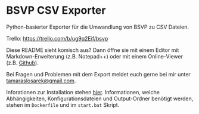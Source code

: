 # BSVP CSV Exporter

Python-basierter Exporter für die Umwandlung von BSVP zu CSV Dateien.

Trello: https://trello.com/b/ug9q2Eif/bsvp

Diese README sieht komisch aus? Dann öffne sie mit einem Editor mit Markdown-Erweiterung (z.B. Notepad++) oder mit einem Online-Viewer (z.B. [Github](https://jbt.github.io/markdown-editor/)).

Bei Fragen und Problemen mit dem Export meldet euch gerne bei mir unter tamaraslosarek@gmail.com.

Inforationen zur Installation stehen [hier](https://github.com/tamslo/bsvp-csv-export-installer). Informationen, welche Abhängigkeiten, Konfigurationsdateien und Output-Ordner benötigt werden, stehen im `Dockerfile` und im `start.bat` Skript.
